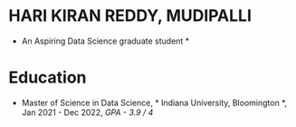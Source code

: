 # HARI KIRAN REDDY, MUDIPALLI
* An Aspiring Data Science graduate student *

# Education
* Master of Science in Data Science, * Indiana University, Bloomington *, Jan 2021 - Dec 2022, *GPA - 3.9 / 4*

